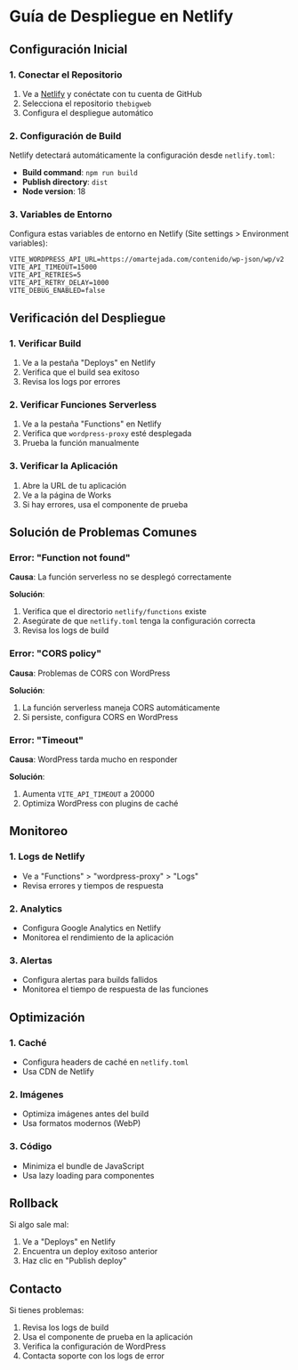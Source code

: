 # Guía de Despliegue en Netlify

## Configuración Inicial

### 1. Conectar el Repositorio

1. Ve a [Netlify](https://netlify.com) y conéctate con tu cuenta de GitHub
2. Selecciona el repositorio `thebigweb`
3. Configura el despliegue automático

### 2. Configuración de Build

Netlify detectará automáticamente la configuración desde `netlify.toml`:

- **Build command**: `npm run build`
- **Publish directory**: `dist`
- **Node version**: 18

### 3. Variables de Entorno

Configura estas variables de entorno en Netlify (Site settings > Environment variables):

```
VITE_WORDPRESS_API_URL=https://omartejada.com/contenido/wp-json/wp/v2
VITE_API_TIMEOUT=15000
VITE_API_RETRIES=5
VITE_API_RETRY_DELAY=1000
VITE_DEBUG_ENABLED=false
```

## Verificación del Despliegue

### 1. Verificar Build

1. Ve a la pestaña "Deploys" en Netlify
2. Verifica que el build sea exitoso
3. Revisa los logs por errores

### 2. Verificar Funciones Serverless

1. Ve a la pestaña "Functions" en Netlify
2. Verifica que `wordpress-proxy` esté desplegada
3. Prueba la función manualmente

### 3. Verificar la Aplicación

1. Abre la URL de tu aplicación
2. Ve a la página de Works
3. Si hay errores, usa el componente de prueba

## Solución de Problemas Comunes

### Error: "Function not found"

**Causa**: La función serverless no se desplegó correctamente

**Solución**:
1. Verifica que el directorio `netlify/functions` existe
2. Asegúrate de que `netlify.toml` tenga la configuración correcta
3. Revisa los logs de build

### Error: "CORS policy"

**Causa**: Problemas de CORS con WordPress

**Solución**:
1. La función serverless maneja CORS automáticamente
2. Si persiste, configura CORS en WordPress

### Error: "Timeout"

**Causa**: WordPress tarda mucho en responder

**Solución**:
1. Aumenta `VITE_API_TIMEOUT` a 20000
2. Optimiza WordPress con plugins de caché

## Monitoreo

### 1. Logs de Netlify

- Ve a "Functions" > "wordpress-proxy" > "Logs"
- Revisa errores y tiempos de respuesta

### 2. Analytics

- Configura Google Analytics en Netlify
- Monitorea el rendimiento de la aplicación

### 3. Alertas

- Configura alertas para builds fallidos
- Monitorea el tiempo de respuesta de las funciones

## Optimización

### 1. Caché

- Configura headers de caché en `netlify.toml`
- Usa CDN de Netlify

### 2. Imágenes

- Optimiza imágenes antes del build
- Usa formatos modernos (WebP)

### 3. Código

- Minimiza el bundle de JavaScript
- Usa lazy loading para componentes

## Rollback

Si algo sale mal:

1. Ve a "Deploys" en Netlify
2. Encuentra un deploy exitoso anterior
3. Haz clic en "Publish deploy"

## Contacto

Si tienes problemas:

1. Revisa los logs de build
2. Usa el componente de prueba en la aplicación
3. Verifica la configuración de WordPress
4. Contacta soporte con los logs de error
